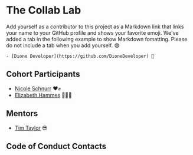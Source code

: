 # The Collab Lab

Add yourself as a contributor to this project as a Markdown link that links your name to your GitHub profile and shows your favorite emoji. We've added a tab in the following example to show Markdown fomatting. Please do not include a tab when you add yourself. 😄

    - [Dione Developer](https://github.com/DioneDeveloper) 💅

## Cohort Participants

- [Nicole Schnurr](https://github.com/DwightTheShark) ❤️✊
- [Elizabeth Hammes](https://github.com/ehammes) 🐶👩‍💻

## Mentors

- [Tim Taylor](https://github.com/timothy-taylor) 😎

## Code of Conduct Contacts
